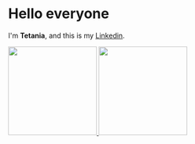 # Hello everyone 

I'm **Tetania**, and this is my [Linkedin](https://www.linkedin.com/in/rizki-tetania-m-65285512b/).

<p align="left">
<a href="https://github.com/tetaniarizki">
  <img height="180em" src="https://github-readme-stats-eight-theta.vercel.app/api?username=tetaniarizki&show_icons=true&theme=algolia&include_all_commits=true&count_private=true"/>
  <img height="180em" src="https://github-readme-stats-eight-theta.vercel.app/api/top-langs/?username=tetaniarizki&layout=compact&langs_count=8&theme=algolia"/>
</a>
</p>
